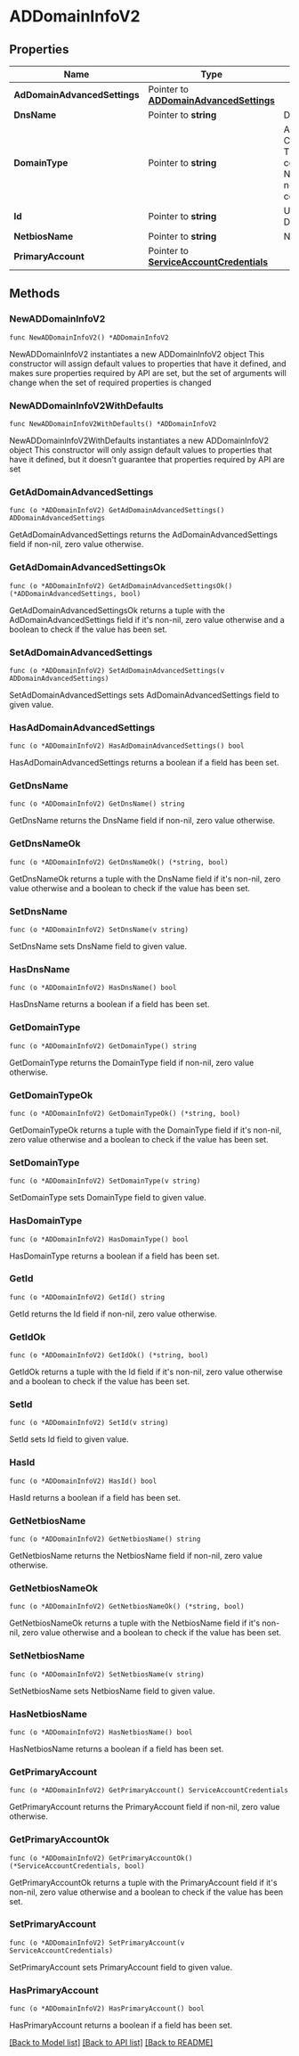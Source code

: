 # ADDomainInfoV2

## Properties

Name | Type | Description | Notes
------------ | ------------- | ------------- | -------------
**AdDomainAdvancedSettings** | Pointer to [**ADDomainAdvancedSettings**](ADDomainAdvancedSettings.md) |  | [optional] 
**DnsName** | Pointer to **string** | DNS name of the AD Domain. | [optional] 
**DomainType** | Pointer to **string** | AD Domain Type. * CONNECTION_SERVER_DOMAIN: The domain having trust with connection server domain. * NO_TRUST_DOMAIN: The domain not having any trust with connection server domain. | [optional] 
**Id** | Pointer to **string** | Unique SID representing AD Domain. | [optional] 
**NetbiosName** | Pointer to **string** | NetBIOS name of the AD Domain. | [optional] 
**PrimaryAccount** | Pointer to [**ServiceAccountCredentials**](ServiceAccountCredentials.md) |  | [optional] 

## Methods

### NewADDomainInfoV2

`func NewADDomainInfoV2() *ADDomainInfoV2`

NewADDomainInfoV2 instantiates a new ADDomainInfoV2 object
This constructor will assign default values to properties that have it defined,
and makes sure properties required by API are set, but the set of arguments
will change when the set of required properties is changed

### NewADDomainInfoV2WithDefaults

`func NewADDomainInfoV2WithDefaults() *ADDomainInfoV2`

NewADDomainInfoV2WithDefaults instantiates a new ADDomainInfoV2 object
This constructor will only assign default values to properties that have it defined,
but it doesn't guarantee that properties required by API are set

### GetAdDomainAdvancedSettings

`func (o *ADDomainInfoV2) GetAdDomainAdvancedSettings() ADDomainAdvancedSettings`

GetAdDomainAdvancedSettings returns the AdDomainAdvancedSettings field if non-nil, zero value otherwise.

### GetAdDomainAdvancedSettingsOk

`func (o *ADDomainInfoV2) GetAdDomainAdvancedSettingsOk() (*ADDomainAdvancedSettings, bool)`

GetAdDomainAdvancedSettingsOk returns a tuple with the AdDomainAdvancedSettings field if it's non-nil, zero value otherwise
and a boolean to check if the value has been set.

### SetAdDomainAdvancedSettings

`func (o *ADDomainInfoV2) SetAdDomainAdvancedSettings(v ADDomainAdvancedSettings)`

SetAdDomainAdvancedSettings sets AdDomainAdvancedSettings field to given value.

### HasAdDomainAdvancedSettings

`func (o *ADDomainInfoV2) HasAdDomainAdvancedSettings() bool`

HasAdDomainAdvancedSettings returns a boolean if a field has been set.

### GetDnsName

`func (o *ADDomainInfoV2) GetDnsName() string`

GetDnsName returns the DnsName field if non-nil, zero value otherwise.

### GetDnsNameOk

`func (o *ADDomainInfoV2) GetDnsNameOk() (*string, bool)`

GetDnsNameOk returns a tuple with the DnsName field if it's non-nil, zero value otherwise
and a boolean to check if the value has been set.

### SetDnsName

`func (o *ADDomainInfoV2) SetDnsName(v string)`

SetDnsName sets DnsName field to given value.

### HasDnsName

`func (o *ADDomainInfoV2) HasDnsName() bool`

HasDnsName returns a boolean if a field has been set.

### GetDomainType

`func (o *ADDomainInfoV2) GetDomainType() string`

GetDomainType returns the DomainType field if non-nil, zero value otherwise.

### GetDomainTypeOk

`func (o *ADDomainInfoV2) GetDomainTypeOk() (*string, bool)`

GetDomainTypeOk returns a tuple with the DomainType field if it's non-nil, zero value otherwise
and a boolean to check if the value has been set.

### SetDomainType

`func (o *ADDomainInfoV2) SetDomainType(v string)`

SetDomainType sets DomainType field to given value.

### HasDomainType

`func (o *ADDomainInfoV2) HasDomainType() bool`

HasDomainType returns a boolean if a field has been set.

### GetId

`func (o *ADDomainInfoV2) GetId() string`

GetId returns the Id field if non-nil, zero value otherwise.

### GetIdOk

`func (o *ADDomainInfoV2) GetIdOk() (*string, bool)`

GetIdOk returns a tuple with the Id field if it's non-nil, zero value otherwise
and a boolean to check if the value has been set.

### SetId

`func (o *ADDomainInfoV2) SetId(v string)`

SetId sets Id field to given value.

### HasId

`func (o *ADDomainInfoV2) HasId() bool`

HasId returns a boolean if a field has been set.

### GetNetbiosName

`func (o *ADDomainInfoV2) GetNetbiosName() string`

GetNetbiosName returns the NetbiosName field if non-nil, zero value otherwise.

### GetNetbiosNameOk

`func (o *ADDomainInfoV2) GetNetbiosNameOk() (*string, bool)`

GetNetbiosNameOk returns a tuple with the NetbiosName field if it's non-nil, zero value otherwise
and a boolean to check if the value has been set.

### SetNetbiosName

`func (o *ADDomainInfoV2) SetNetbiosName(v string)`

SetNetbiosName sets NetbiosName field to given value.

### HasNetbiosName

`func (o *ADDomainInfoV2) HasNetbiosName() bool`

HasNetbiosName returns a boolean if a field has been set.

### GetPrimaryAccount

`func (o *ADDomainInfoV2) GetPrimaryAccount() ServiceAccountCredentials`

GetPrimaryAccount returns the PrimaryAccount field if non-nil, zero value otherwise.

### GetPrimaryAccountOk

`func (o *ADDomainInfoV2) GetPrimaryAccountOk() (*ServiceAccountCredentials, bool)`

GetPrimaryAccountOk returns a tuple with the PrimaryAccount field if it's non-nil, zero value otherwise
and a boolean to check if the value has been set.

### SetPrimaryAccount

`func (o *ADDomainInfoV2) SetPrimaryAccount(v ServiceAccountCredentials)`

SetPrimaryAccount sets PrimaryAccount field to given value.

### HasPrimaryAccount

`func (o *ADDomainInfoV2) HasPrimaryAccount() bool`

HasPrimaryAccount returns a boolean if a field has been set.


[[Back to Model list]](../README.md#documentation-for-models) [[Back to API list]](../README.md#documentation-for-api-endpoints) [[Back to README]](../README.md)


